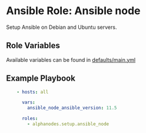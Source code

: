 # Ansible Role: Ansible node

Setup Ansible on Debian and Ubuntu servers.

## Role Variables

Available variables can be found in [defaults/main.yml](defaults/main.yml)

## Example Playbook

```yaml
    - hosts: all

      vars:
        ansible_node_ansible_version: 11.5

      roles:
        - alphanodes.setup.ansible_node
```
